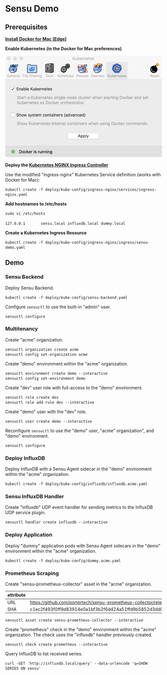 # Sensu Demo

## Prerequisites

__[Install Docker for Mac (Edge)](https://store.docker.com/editions/community/docker-ce-desktop-mac)__

__Enable Kubernetes (in the Docker for Mac preferences)__

<img src="https://github.com/portertech/sensu-demo/raw/master/images/docker-kubernetes.png" width="600">

__Deploy the [Kubernetes NGINX Ingress Controller](https://github.com/kubernetes/ingress-nginx)__

Use the modified "ingress-nginx" Kubernetes Service definition (works with Docker for Mac):

```
kubectl create -f deploy/kube-config/ingress-nginx/services/ingress-nginx.yaml
```

__Add hostnames to /etc/hosts__

```
sudo vi /etc/hosts

127.0.0.1       sensu.local influxdb.local dummy.local
```

__Create a Kubernetes Ingress Resource__

```
kubectl create -f deploy/kube-config/ingress-nginx/ingress/sensu-demo.yaml
```

## Demo

### Sensu Backend

Deploy Sensu Backend.

```
kubectl create -f deploy/kube-config/sensu-backend.yaml
```

Configure `sensuctl` to use the built-in "admin" user.

```
sensuctl configure
```

### Multitenancy

Create "acme" organization.

```
sensuctl organization create acme
sensuctl config set-organization acme
```

Create "demo" environment within the "acme" organization.

```
sensuctl environment create demo --interactive
sensuctl config set-environment demo
```

Create "dev" user role with full-access to the "demo" environment.

```
sensuctl role create dev
sensuctl role add-rule dev --interactive
```

Create "demo" user with the "dev" role.

```
sensuctl user create demo --interactive
```

Reconfigure `sensuctl` to use the "demo" user, "acme" organization", and "demo" environment.

```
sensuctl configure
```

### Deploy InfluxDB

Deploy InfluxDB with a Sensu Agent sidecar in the "demo" environment within the "acme" organization.

```
kubectl create -f deploy/kube-config/influxdb/influxdb.acme.yaml
```

### Sensu InfluxDB Handler

Create "influxdb" UDP event handler for sending metrics to the InfluxDB UDP service plugin.

```
sensuctl handler create influxdb --interactive
```

### Deploy Application

Deploy "dummy" application pods with Sensu Agent sidecars in the "demo" environment within the "acme" organization.

```
kubectl create -f deploy/kube-config/dummy.acme.yaml
```

### Prometheus Scraping

Create "sensu-prometheus-collector" asset in the "acme" organization.

| attribute | value |
| --- | --- |
| URL | https://github.com/portertech/sensu-prometheus-collector/releases/download/1.0.0/sensu-prometheus-collector.tar |
| SHA | c1ec2f493f0ff9d83914e0a1bf3b2f6d424a51ffd9b5852d3dd04e592ebc56ab3d09635540677d6f78ea07138024f3d6a4f7f71e2cb744d7a565d4fa4077611c |

```
sensuctl asset create sensu-prometheus-collector --interactive
```

Create "prometheus" check in the "demo" environment within the "acme" organization. The check uses the "influxdb" handler previously created.

```
sensuctl check create prometheus --interactive
```

Query InfluxDB to list received series.

```
curl -GET 'http://influxdb.local/query' --data-urlencode 'q=SHOW SERIES ON sensu'
```
